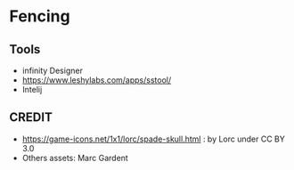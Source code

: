 # Fencing

## Tools

* infinity Designer
* https://www.leshylabs.com/apps/sstool/
* Intelij


## CREDIT
* https://game-icons.net/1x1/lorc/spade-skull.html : by Lorc under CC BY 3.0
* Others assets: Marc Gardent